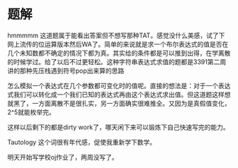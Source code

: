 # 题解

hmmmmm 这道题属于能看出答案但不想写那种TAT。感觉没什么美感，试了下网上流传的位运算版本然后WA了。简单的来说就是求一个布尔表达式的值是否在几个未知数都不确定的情况下都为真。其实给的条件都是可以推到出得，在学离散的时候学过。给了以后不过更轻松。这种字符串表达式求值的题都是3391第二周讲的那种先压栈遇到符号pop出来算的思路

怎么模拟一个表达式在几个参数都可变化时的值呢。直接的想法是：对于一个表达式我们可以转化成一个我们已知的表达式再由这个表达式求出值。但这道题这样想就黑了，一方面离散不是很扎实，另一方面确实很难推全。又因为是真假值变化，2^5就能枚举完。

这样以后剩下的都是dirty work了，哪天闲下来可以锻炼下自己快速写完的能力。

Tautology 这个词很有年代感，促使我重新学下数学。

明天开始写学校oj作业了，两周没写了。